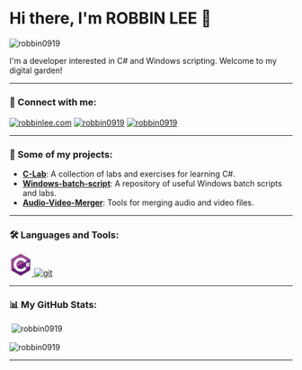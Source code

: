 # Hi there, I'm ROBBIN LEE 👋

<p align="left"> <img src="https://komarev.com/ghpvc/?username=robbin0919&label=Profile%20views&color=0e75b6&style=flat" alt="robbin0919" /> </p>

I'm a developer interested in C# and Windows scripting. Welcome to my digital garden!

---

### 🔗 Connect with me:
<p align="left">
<a href="https://www.robbinlee.com/" target="blank"><img align="center" src="https://raw.githubusercontent.com/rahuldkjain/github-profile-readme-generator/main/src/images/icons/Social/website.svg" alt="robbinlee.com" height="30" width="40" /></a>
<a href="https://linkedin.com/in/robbin0919" target="blank"><img align="center" src="https://raw.githubusercontent.com/rahuldkjain/github-profile-readme-generator/main/src/images/icons/Social/linked-in-alt.svg" alt="robbin0919" height="30" width="40" /></a>
<a href="https://robbin0919.medium.com/" target="blank"><img align="center" src="https://raw.githubusercontent.com/rahuldkjain/github-profile-readme-generator/main/src/images/icons/Social/medium.svg" alt="robbin0919" height="30" width="40" /></a>
</p>

---

### 🔭 Some of my projects:

*   **[C-Lab](https://github.com/robbin0919/C-Lab)**: A collection of labs and exercises for learning C#.
*   **[Windows-batch-script](https://github.com/robbin0919/Windows-batch-script)**: A repository of useful Windows batch scripts and labs.
*   **[Audio-Video-Merger](https://github.com/robbin0919/Audio-Video-Merger)**: Tools for merging audio and video files.

---

### 🛠️ Languages and Tools:
<p align="left"> 
  <a href="https://www.cprogramming.com/" target="_blank" rel="noreferrer"> <img src="https://raw.githubusercontent.com/devicons/devicon/master/icons/csharp/csharp-original.svg" alt="csharp" width="40" height="40"/> </a> 
  <a href="https://git-scm.com/" target="_blank" rel="noreferrer"> <img src="https://www.vectorlogo.zone/logos/git-scm/git-scm-icon.svg" alt="git" width="40" height="40"/> </a> 
</p>

---

### 📊 My GitHub Stats:
<p>&nbsp;<img align="center" src="https://github-readme-stats.vercel.app/api?username=robbin0919&show_icons=true&locale=en" alt="robbin0919" /></p>
<p><img align="center" src="https://github-readme-streak-stats.herokuapp.com/?user=robbin0919&" alt="robbin0919" /></p>

---
